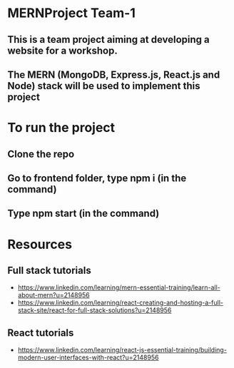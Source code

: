 # MERNProject Team-1
   ## This is a team project aiming at developing a website for a workshop.
   ## The MERN (MongoDB, Express.js, React.js and Node) stack will be used to implement this project
# To run the project
   ## Clone the repo
   ## Go to frontend folder, type npm i (in the command)
   ## Type npm start (in the command)
# Resources
  ## Full stack tutorials
   - https://www.linkedin.com/learning/mern-essential-training/learn-all-about-mern?u=2148956
   - https://www.linkedin.com/learning/react-creating-and-hosting-a-full-stack-site/react-for-full-stack-solutions?u=2148956
  ## React tutorials
   - https://www.linkedin.com/learning/react-js-essential-training/building-modern-user-interfaces-with-react?u=2148956
